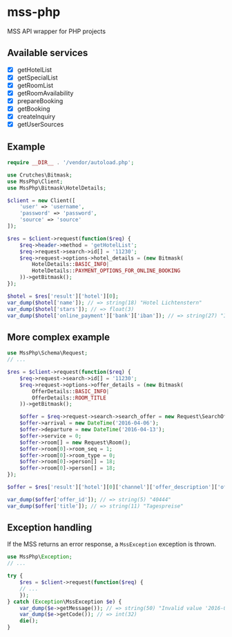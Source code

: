 # mss-php
MSS API wrapper for PHP projects

## Available services
- [x] getHotelList
- [x] getSpecialList
- [x] getRoomList
- [x] getRoomAvailability
- [x] prepareBooking
- [x] getBooking
- [x] createInquiry
- [x] getUserSources

## Example
```php
require __DIR__ . '/vendor/autoload.php';

use Crutches\Bitmask;
use MssPhp\Client;
use MssPhp\Bitmask\HotelDetails;

$client = new Client([
    'user' => 'username',
    'password' => 'password',
    'source' => 'source'
]);

$res = $client->request(function($req) {
    $req->header->method = 'getHotelList';
    $req->request->search->id[] = '11230';
    $req->request->options->hotel_details = (new Bitmask(
        HotelDetails::BASIC_INFO|
        HotelDetails::PAYMENT_OPTIONS_FOR_ONLINE_BOOKING
    ))->getBitmask();
});

$hotel = $res['result']['hotel'][0];
var_dump($hotel['name']); // => string(18) "Hotel Lichtenstern"
var_dump($hotel['stars']); // => float(3)
var_dump($hotel['online_payment']['bank']['iban']); // => string(27) "IT28K0818758740000001021022"
```

## More complex example
```php
use MssPhp\Schema\Request;
// ...

$res = $client->request(function($req) {
    $req->request->search->id[] = '11230';
    $req->request->options->offer_details = (new Bitmask(
        OfferDetails::BASIC_INFO|
        OfferDetails::ROOM_TITLE
    ))->getBitmask();

    $offer = $req->request->search->search_offer = new Request\SearchOffer();
    $offer->arrival = new DateTime('2016-04-06');
    $offer->departure = new DateTime('2016-04-13');
    $offer->service = 0;
    $offer->room[] = new Request\Room();
    $offer->room[0]->room_seq = 1;
    $offer->room[0]->room_type = 0;
    $offer->room[0]->person[] = 18;
    $offer->room[0]->person[] = 18;
});

$offer = $res['result']['hotel'][0]['channel']['offer_description']['offer'][0];

var_dump($offer['offer_id']); // => string(5) "40444"
var_dump($offer['title']); // => string(11) "Tagespreise"
```

## Exception handling
If the MSS returns an error response, a `MssException` exception is thrown.

```php
use MssPhp\Exception;
// ...

try {
    $res = $client->request(function($req) {
    // ...
    });
} catch (Exception\MssException $e) {
    var_dump($e->getMessage()); // => string(50) "Invalid value '2016-04-08' for parameter 'arrival'"
    var_dump($e->getCode()); // => int(32)
    die();
}
```
